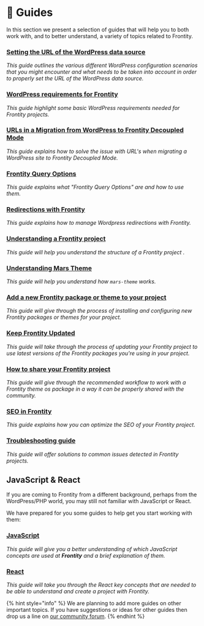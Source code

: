 # 📖 Guides

In this section we present a selection of guides that will help you to both work with, and to better understand, a variety of topics related to Frontity.

### [Setting the URL of the WordPress data source](setting-url-wordpress-source-data.md)

_This guide outlines the various different WordPress configuration scenarios that you might encounter and what needs to be taken into account in order to properly set the URL of the WordPress data source._

### [WordPress requirements for Frontity](what-are-the-requisites-of-wordpress-for-frontity.md)

_This guide highlight some basic WordPress requirements needed for Frontity projects._

### [URLs in a Migration from WordPress to Frontity Decoupled Mode](guides/update-db-urls.md)

_This guide explains how to solve the issue with URL's when migrating a WordPress site to Frontity Decoupled Mode._

### [Frontity Query Options](frontity-query-options.md)

_This guide explains what "Frontity Query Options" are and how to use them._

### [Redirections with Frontity](redirections-with-frontity.md)

_This guide explains how to manage Wordpress redirections with Frontity._

### [Understanding a Frontity project](understanding-mars-theme.md)

_This guide will help you understand the structure of a Frontity project ._

### [Understanding Mars Theme](understanding-mars-theme-1.md)

_This guide will help you understand how `mars-theme` works._

### [Add a new Frontity package or theme to your project](install-a-new-package.md)

_This guide will give through the process of installing and configuring new Frontity packages or themes for your project._

### [Keep Frontity Updated](keep-frontity-updated.md)

_This guide will take through the process of updating your Frontity project to use latest versions of the Frontity packages you're using in your project._

### [How to share your Frontity project](how-to-share-a-frontity-project.md)

_This guide will give through the recommended workflow to work with a Frontity theme os package in a way it can be properly shared with the community._

### [SEO in Frontity](seo.md)

_This guide explains how you can optimize the SEO of your Frontity project._

### [Troubleshooting guide](troubleshooting.md)

_This guide will offer solutions to common issues detected in Frontity projects._

## JavaScript & React

If you are coming to Frontity from a different background, perhaps from the WordPress/PHP world, you may still not familiar with JavaScript or React.

We have prepared for you some guides to help get you start working with them:

### [JavaScript](javascript-basics.md)

_This guide will give you a better understanding of which JavaScript concepts are used at **Frontity** and a brief explanation of them._

### [React](react-basic.md)

_This guide will take you through the React key concepts that are needed to be able to understand and create a project with Frontity._

{% hint style="info" %}
We are planning to add more guides on other important topics. If you have suggestions or ideas for other guides then drop us a line on [our community forum](https://community.frontity.org/c/docs-and-tutorials).
{% endhint %}

